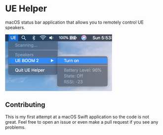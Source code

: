 # UE Helper
macOS status bar application that allows you to remotely control UE speakers.

<img src="https://raw.githubusercontent.com/puddly/ue-helper/master/screenshot.png" width="346" alt="screenshot of dropdown menu showing device information and a menu item to turn on the speaker" />

## Contributing
This is my first attempt at a macOS Swift application so the code is not great. Feel free to open an issue or even make a pull request if you see any problems.
